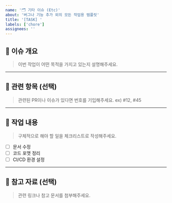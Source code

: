 ```yaml
---
name: '🗂️ 기타 이슈 (Etc)'
about: '버그나 기능 추가 외의 모든 작업용 템플릿'
title: '[TASK] '
labels: ['chore']
assignees: ''
---
```


## 🧾 이슈 개요

> 이번 작업이 어떤 목적을 가지고 있는지 설명해주세요.

---

## 🧩 관련 항목 (선택)

> 관련된 PR이나 이슈가 있다면 번호를 기입해주세요.
> ex) #12, #45

---

## 🧠 작업 내용

> 구체적으로 해야 할 일을 체크리스트로 작성해주세요.

-   [ ] 문서 수정
-   [ ] 코드 포맷 정리
-   [ ] CI/CD 환경 설정

---

## 📎 참고 자료 (선택)

> 관련 링크나 참고 문서를 첨부해주세요.
